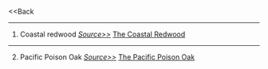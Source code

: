 <<Back

  <hr>

1. Coastal redwood <i><a href="https://theodorepayne.org/nativeplantdatabase/index.php?title=Sequoia_sempervirens">Source>></a></i> [The Coastal Redwood](https://github.com/ZephyrCarter/ZephyrCarter.github.io/blob/main/IMG_2857.jpeg)

  <hr>

2. Pacific Poison Oak <i><a href="https://www.nps.gov/articles/000/pacific-poison-oak.htm">Source>></a></i> [The Pacific Poison Oak](https://github.com/ZephyrCarter/ZephyrCarter.github.io/blob/main/IMG_2873.jpeg)

